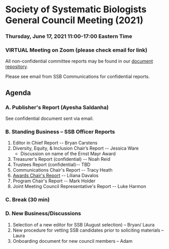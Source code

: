 # Society of Systematic Biologists General Council Meeting (2021)

### Thursday, June 17, 2021 11:00-17:00 Eastern Time

### VIRTUAL Meeting on Zoom (please check email for link)

All non-confidential committee reports may be found in our [document repository](https://github.com/systbiol/reports/tree/master/2021_June).

Please see email from SSB Communications for confidential reports.

## Agenda

### A. Publisher's Report (Ayesha Saldanha)

See confidential document sent via email.

### B. Standing Business – SSB Officer Reports

1.	Editor in Chief Report -- Bryan Carstens
2.	Diversity, Equity, & Inclusion Chair’s Report -- Jessica Ware
	* Discussion on name of the Ernst Mayr Award
3.	Treasurer's Report (confidential) -- Noah Reid
4.	Trustees Report (confidential)-- TBD
5.	Communications Chair's Report -- Tracy Heath
6.	[Awards Chair's Report](https://github.com/systbiol/reports/blob/master/2021_June/awards-report-June2021.pdf) -- Liliana Davalos
7.	Program Chair's Report -- Mark Holder
8.	Joint Meeting Council Representative's Report -- Luke Harmon

### C. Break (30 min)

### D. New Business/Discussions

1.	Selection of a new editor for SSB (August selection) – Bryan/ Laura
2.	New procedure for vetting SSB candidates prior to soliciting materials – Laura
3. Onboarding document for new council members – Adam
